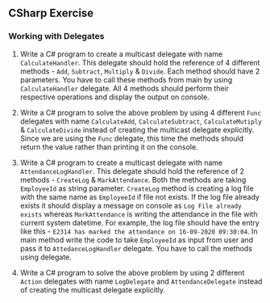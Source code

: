 ## CSharp Exercise

### Working with Delegates

1. Write a C# program to create a multicast delegate with name `CalculateHandler`. This delegate should hold the reference of 4 different methods - `Add`, `Subtract`, `Multiply` & `Divide`. Each method should have 2 parameters. You have to call these methods from main by using `CalculateHandler` delegate. All 4 methods should perform their respective operations and display the output on console.

2. Write a C# program to solve the above problem by using 4 different `Func` delegates with name `CalculateAdd`, `CalculateSubtract`, `CalculateMutiply` & `CalculateDivide` instead of creating the multicast delegate explicitly. Since we are using the `Func` delegate, this time the methods should return the value rather than printing it on the console.

3. Write a C# program to create a multicast delegate with name `AttendanceLogHandler`. This delegate should hold the reference of 2 methods - `CreateLog` & `MarkAttendance`. Both the methods are taking `EmployeeId` as string parameter. `CreateLog` method is creating a log file with the same name as `EmployeeId` if file not exists. If the log file already exists it should display a message on console as `Log File already exists` whereas `MarkAttendance` is writing the attendance in the file with current system datetime. For example, the log file should have the entry like this - `E2314 has marked the attendance on 16-09-2020 09:30:04`. In main method write the code to take `EmployeeId` as input from user and pass it to `AttedanceLogHandler` delegate. You have to call the methods using delegate.

4. Write a C# program to solve the above problem by using 2 different `Action` delegates with name `LogDelegate` and `AttendanceDelegate` instead of creating the multicast delegate explicitly.